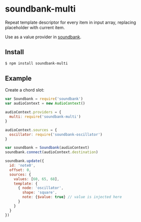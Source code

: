 soundbank-multi
===

Repeat template descriptor for every item in input array, replacing placeholder with current item.

Use as a value provider in [soundbank](https://github.com/mmckegg/soundbank).

## Install

```bash
$ npm install soundbank-multi
```

## Example

Create a chord slot:

```js
var Soundbank = require('soundbank')
var audioContext = new AudioContext()

audioContext.providers = {
  multi: require('soundbank-multi')
}

audioContext.sources = {
  oscillator: require('soundbank-oscillator')
}

var soundbank = Soundbank(audioContext)
soundbank.connect(audioContext.destination)

soundbank.update({
  id: 'note0',
  offset: 0,
  sources: {
    values: [60, 65, 68],
    template: {
      { node: 'oscillator',
        shape: 'square',
        note: {$value: true} // value is injected here
      }
    }
  }
})
```